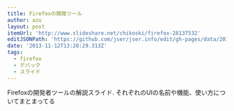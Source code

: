 ```yaml
---
title: Firefoxの開発ツール
author: azu
layout: post
itemUrl: 'http://www.slideshare.net/chikoski/firefox-28137532'
editJSONPath: 'https://github.com/jser/jser.info/edit/gh-pages/data/2013/11/index.json'
date: '2013-11-12T13:20:29.313Z'
tags:
  - firefox
  - デバック
  - スライド
---
```

Firefoxの開発者ツールの解説スライド.
それぞれのUIの名前や機能、使い方についてまとまってる
